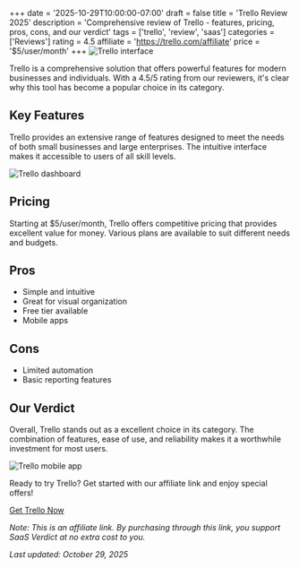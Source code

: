 ﻿+++
date = '2025-10-29T10:00:00-07:00'
draft = false
title = 'Trello Review 2025'
description = 'Comprehensive review of Trello - features, pricing, pros, cons, and our verdict'
tags = ['trello', 'review', 'saas']
categories = ['Reviews']
rating = 4.5
affiliate = 'https://trello.com/affiliate'
price = '$5/user/month'
+++
![Trello interface](/images/trello-1.jpg)

Trello is a comprehensive solution that offers powerful features for modern businesses and individuals. With a 4.5/5 rating from our reviewers, it's clear why this tool has become a popular choice in its category.

## Key Features

Trello provides an extensive range of features designed to meet the needs of both small businesses and large enterprises. The intuitive interface makes it accessible to users of all skill levels.

![Trello dashboard](/images/trello-2.jpg)

## Pricing

Starting at $5/user/month, Trello offers competitive pricing that provides excellent value for money. Various plans are available to suit different needs and budgets.

## Pros

- Simple and intuitive
- Great for visual organization
- Free tier available
- Mobile apps


## Cons

- Limited automation
- Basic reporting features


## Our Verdict

Overall, Trello stands out as a excellent choice in its category. The combination of features, ease of use, and reliability makes it a worthwhile investment for most users.

![Trello mobile app](/images/trello-3.jpg)

Ready to try Trello? Get started with our affiliate link and enjoy special offers!

[Get Trello Now](https://trello.com/affiliate)

*Note: This is an affiliate link. By purchasing through this link, you support SaaS Verdict at no extra cost to you.*

*Last updated: October 29, 2025*
